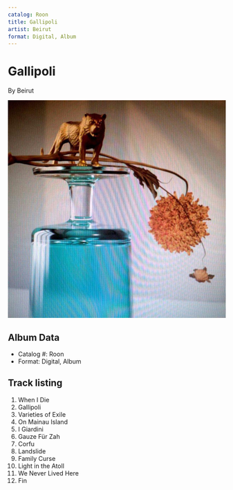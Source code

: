 ```yaml
---
catalog: Roon
title: Gallipoli
artist: Beirut
format: Digital, Album
---
```


# Gallipoli

By Beirut

![](../../assets/albumcovers/Beirut-Gallipoli.png)

## Album Data

- Catalog #: Roon
- Format: Digital, Album


## Track listing


1. When I Die
2. Gallipoli
3. Varieties of Exile
4. On Mainau Island
5. I Giardini
6. Gauze Für Zah
7. Corfu
8. Landslide
9. Family Curse
10. Light in the Atoll
11. We Never Lived Here
12. Fin

